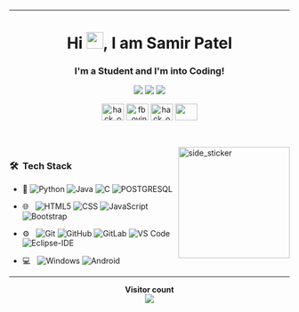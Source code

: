 <html>
    <body>
 
  <hr>
  <h1 align="center">Hi <img src="https://github.com/TheDudeThatCode/TheDudeThatCode/blob/master/Assets/Hi.gif" width="30px">, I am Samir Patel </h1>
  <h3 align="center">I'm a Student and I'm into Coding! </h3>
  <p align="center">
    <img src="https://img.shields.io/badge/Age-23-blue" />
      <img src="https://img.shields.io/badge/Lives-Canada-success" />
      <img src="https://img.shields.io/badge/Languages-English%20%26%20Hindi%20%26%20Gujarati-brightgreen" />
    </p>
  <p align="center">
  <a href="https://www.hackerearth.com/@dhruvpatel1750" target="blank"><img align="center" src="https://upload.wikimedia.org/wikipedia/commons/thumb/e/e8/HackerEarth_logo.png/480px-HackerEarth_logo.png" alt="hack_ovindu" height="30" width="40" /></a>
   <a href="https://leetcode.com/pateldhrna17ce/" target="blank"><img align="center" src="https://upload.wikimedia.org/wikipedia/commons/1/19/LeetCode_logo_black.png" alt="fb_ovindu" height="30" width="40" /></a>
   <a href="https://www.hackerrank.com/pateldhruv1710" target="blank"><img align="center" src="https://cdn.worldvectorlogo.com/logos/hackerrank.svg" alt="hack_ovindu" height="30" width="40" /></a>
   <a href = "mailto: dhruvpatel1750@gmail.com"><img align="center" src="https://seeklogo.com/images/G/gmail-new-2020-logo-32DBE11BB4-seeklogo.com.png" height="30" width="40" /></a>

</p>
  </p>
  <br><br>
<img align="right" width=200px height=200px alt="side_sticker" src="https://media.giphy.com/media/TEnXkcsHrP4YedChhA/giphy.gif" />
  
  

  
<h3> 🛠 &nbsp;Tech Stack</h3>

- :space_invader:
  ![Python](https://img.shields.io/badge/Python-14354C?style=for-the-badge&logo=python&logoColor=white)
  ![Java](http://img.shields.io/badge/-Java-5B4638?style=for-the-badge&logo=java&logoColor=white)
  ![C](http://img.shields.io/badge/-C-A8B9CC?style=for-the-badge&logo=c&logoColor=white)
  ![POSTGRESQL](https://img.shields.io/badge/PostgreSQL-316192?style=for-the-badge&logo=postgresql&logoColor=white) 

- 🌐 &nbsp;
  ![HTML5](https://img.shields.io/badge/HTML5-E34F26?style=for-the-badge&logo=html5&logoColor=white)
  ![CSS](https://img.shields.io/badge/CSS-239120?&style=for-the-badge&logo=css3&logoColor=white)
  ![JavaScript](https://img.shields.io/badge/JavaScript-323330?style=for-the-badge&logo=javascript&logoColor=F7DF1E)
  ![Bootstrap](https://img.shields.io/badge/-Bootstrap-563D7C?style=for-the-badge&logo=Bootstrap)
- ⚙️ &nbsp;
  ![Git](https://img.shields.io/badge/Git-F05032?style=for-the-badge&logo=git&logoColor=white)
  ![GitHub](https://img.shields.io/badge/GitHub-100000?style=for-the-badge&logo=github&logoColor=white)
  ![GitLab](https://img.shields.io/badge/-GitLab-FCA121?style=for-the-badge&logo=gitlab)
  ![VS Code](http://img.shields.io/badge/-VS%20Code-007ACC?style=for-the-badge&logo=visual-studio-code&logoColor=ffffff)
  ![Eclipse-IDE](http://img.shields.io/badge/-Eclipse-2C2255?style=for-the-badge&logo=eclipse&logoColor=ffffff)
- 💻 &nbsp;
  ![Windows](https://img.shields.io/badge/Windows-0078D6?style=for-the-badge&logo=windows&logoColor=white)
  ![Android](https://img.shields.io/badge/Android-000000?style=for-the-badge&logo=android&logoColor=white)



<p align="center">
<a href="https://github.com/samirpatel017>
  <img height="180em" src="https://github-readme-stats-eight-theta.vercel.app/api/top-langs/?username=samirpatel017&layout=compact&langs_count=8&theme=radical&hide=jupyter notebook"/>
</a>
</p>
  <hr>
    <p align="center"> 
  <b>Visitor count</b><br>
  <img src="https://profile-counter.glitch.me/Armour12/count.svg" />
  </br>
</p>
    </body>
</html>
